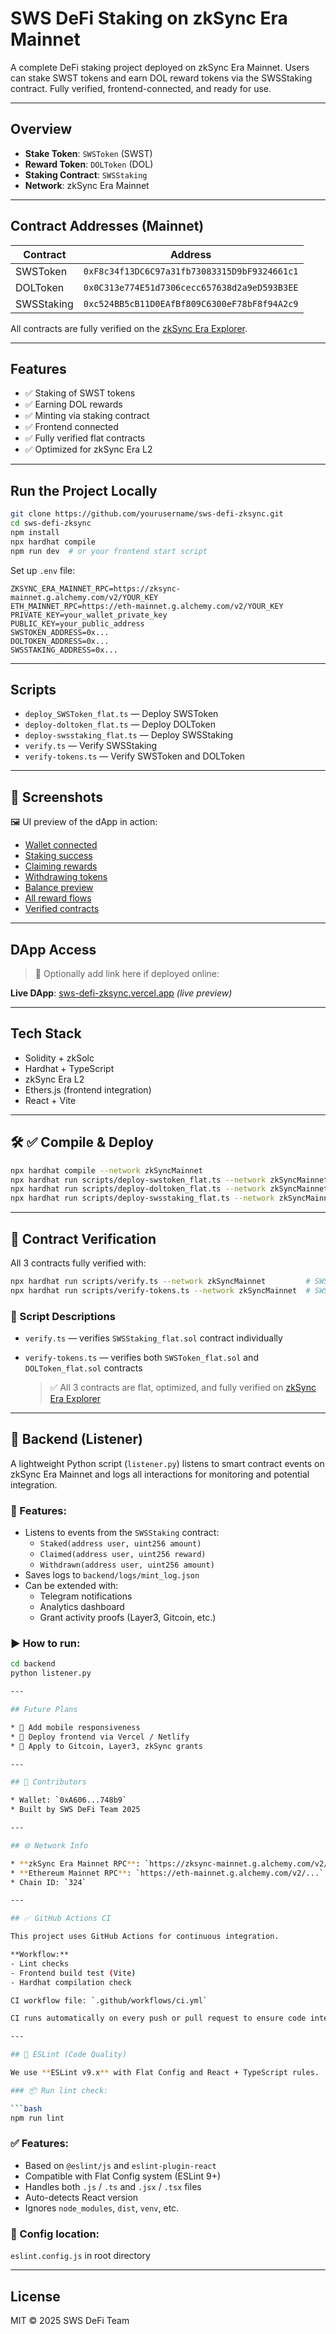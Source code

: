 # SWS DeFi Staking on zkSync Era Mainnet

A complete DeFi staking project deployed on zkSync Era Mainnet. Users can stake SWST tokens and earn DOL reward tokens via the SWSStaking contract. Fully verified, frontend-connected, and ready for use.

---

## Overview

* **Stake Token**: `SWSToken` (SWST)
* **Reward Token**: `DOLToken` (DOL)
* **Staking Contract**: `SWSStaking`
* **Network**: zkSync Era Mainnet

---

## Contract Addresses (Mainnet)

| Contract   | Address                                      |
| ---------- | -------------------------------------------- |
| SWSToken   | `0xF8c34f13DC6C97a31fb73083315D9bF9324661c1` |
| DOLToken   | `0x0C313e774E51d7306cecc657638d2a9eD593B3EE` |
| SWSStaking | `0xc524BB5cB11D0EAfBf809C6300eF78bF8f94A2c9` |

All contracts are fully verified on the [zkSync Era Explorer](https://explorer.zksync.io/).

---

## Features

* ✅ Staking of SWST tokens
* ✅ Earning DOL rewards
* ✅ Minting via staking contract
* ✅ Frontend connected
* ✅ Fully verified flat contracts
* ✅ Optimized for zkSync Era L2

---

## Run the Project Locally

```bash
git clone https://github.com/yourusername/sws-defi-zksync.git
cd sws-defi-zksync
npm install
npx hardhat compile
npm run dev  # or your frontend start script
```

Set up `.env` file:

```env
ZKSYNC_ERA_MAINNET_RPC=https://zksync-mainnet.g.alchemy.com/v2/YOUR_KEY
ETH_MAINNET_RPC=https://eth-mainnet.g.alchemy.com/v2/YOUR_KEY
PRIVATE_KEY=your_wallet_private_key
PUBLIC_KEY=your_public_address
SWSTOKEN_ADDRESS=0x...
DOLTOKEN_ADDRESS=0x...
SWSSTAKING_ADDRESS=0x...
```

---

## Scripts

* `deploy_SWSToken_flat.ts` — Deploy SWSToken
* `deploy-doltoken_flat.ts` — Deploy DOLToken
* `deploy-swsstaking_flat.ts` — Deploy SWSStaking
* `verify.ts` — Verify SWSStaking
* `verify-tokens.ts` — Verify SWSToken and DOLToken

---

## 📸 Screenshots

🖼️ UI preview of the dApp in action:

- [Wallet connected](./screenshots/wallet-connected.png)
- [Staking success](./screenshots/staking-success.png)
- [Claiming rewards](./screenshots/claim-rewards.png)
- [Withdrawing tokens](./screenshots/withdraw-tokens.png)
- [Balance preview](./screenshots/balance-preview.png)
- [All reward flows](./screenshots/all-reward-flows.png)
- [Verified contracts](./screenshots/verified-contracts.png)


---

## DApp Access

> 🚀 Optionally add link here if deployed online:

**Live DApp**: [sws-defi-zksync.vercel.app](https://sws-defi-zksync.vercel.app) *(live preview)*

---

## Tech Stack

* Solidity + zkSolc
* Hardhat + TypeScript
* zkSync Era L2
* Ethers.js (frontend integration)
* React + Vite

---

## 🛠️ ✅ Compile & Deploy

```bash
npx hardhat compile --network zkSyncMainnet
npx hardhat run scripts/deploy-swstoken_flat.ts --network zkSyncMainnet
npx hardhat run scripts/deploy-doltoken_flat.ts --network zkSyncMainnet
npx hardhat run scripts/deploy-swsstaking_flat.ts --network zkSyncMainnet
```

---

## 🔐 Contract Verification

All 3 contracts fully verified with:

```bash
npx hardhat run scripts/verify.ts --network zkSyncMainnet         # SWSStaking_flat.sol
npx hardhat run scripts/verify-tokens.ts --network zkSyncMainnet  # SWSToken_flat.sol, DOLToken_flat.sol
```

### 📜 Script Descriptions

* `verify.ts` — verifies `SWSStaking_flat.sol` contract individually
* `verify-tokens.ts` — verifies both `SWSToken_flat.sol` and `DOLToken_flat.sol` contracts

  > ✅ All 3 contracts are flat, optimized, and fully verified on [zkSync Era Explorer](https://explorer.zksync.io/)

---

## 📡 Backend (Listener)

A lightweight Python script (`listener.py`) listens to smart contract events on zkSync Era Mainnet and logs all interactions for monitoring and potential integration.

### 🎯 Features:
- Listens to events from the `SWSStaking` contract:
  - `Staked(address user, uint256 amount)`
  - `Claimed(address user, uint256 reward)`
  - `Withdrawn(address user, uint256 amount)`
- Saves logs to `backend/logs/mint_log.json`
- Can be extended with:
  - Telegram notifications  
  - Analytics dashboard  
  - Grant activity proofs (Layer3, Gitcoin, etc.)

### ▶ How to run:
```bash
cd backend
python listener.py

---

## Future Plans

* 🔄 Add mobile responsiveness
* 🎯 Deploy frontend via Vercel / Netlify
* 💸 Apply to Gitcoin, Layer3, zkSync grants

---

## 👥 Contributors

* Wallet: `0xA606...748b9`
* Built by SWS DeFi Team 2025

---

## 🌐 Network Info

* **zkSync Era Mainnet RPC**: `https://zksync-mainnet.g.alchemy.com/v2/...`
* **Ethereum Mainnet RPC**: `https://eth-mainnet.g.alchemy.com/v2/...`
* Chain ID: `324`

---

## ✅ GitHub Actions CI

This project uses GitHub Actions for continuous integration.

**Workflow:**
- Lint checks
- Frontend build test (Vite)
- Hardhat compilation check

CI workflow file: `.github/workflows/ci.yml`

CI runs automatically on every push or pull request to ensure code integrity and deployment readiness.

---

## 🧹 ESLint (Code Quality)

We use **ESLint v9.x** with Flat Config and React + TypeScript rules.

### 📦 Run lint check:

```bash
npm run lint
```

### ✅ Features:
- Based on `@eslint/js` and `eslint-plugin-react`
- Compatible with Flat Config system (ESLint 9+)
- Handles both `.js` / `.ts` and `.jsx` / `.tsx` files
- Auto-detects React version
- Ignores `node_modules`, `dist`, `venv`, etc.

### 📄 Config location:
`eslint.config.js` in root directory

---

## License

MIT © 2025 SWS DeFi Team

